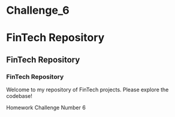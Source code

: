 # Challenge_6


# FinTech Repository

## FinTech Repository

### FinTech Repository

Welcome to my repository of FinTech projects. Please explore the codebase!

Homework Challenge Number 6
